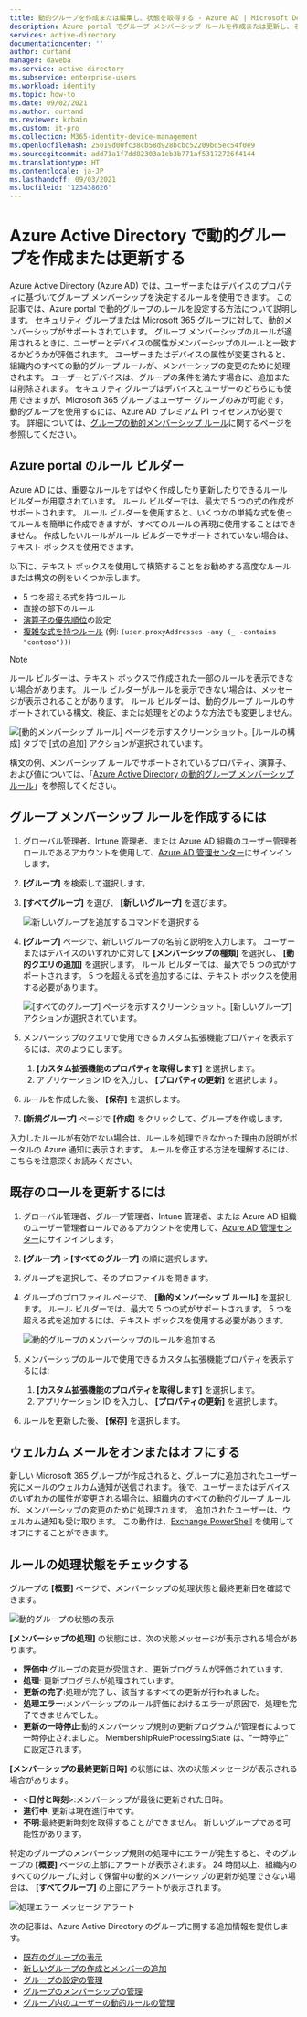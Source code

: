 ```yaml
---
title: 動的グループを作成または編集し、状態を取得する - Azure AD | Microsoft Docs
description: Azure portal でグループ メンバーシップ ルールを作成または更新し、その処理状態を確認する方法について説明します。
services: active-directory
documentationcenter: ''
author: curtand
manager: daveba
ms.service: active-directory
ms.subservice: enterprise-users
ms.workload: identity
ms.topic: how-to
ms.date: 09/02/2021
ms.author: curtand
ms.reviewer: krbain
ms.custom: it-pro
ms.collection: M365-identity-device-management
ms.openlocfilehash: 25019d00fc38cb58d928bcbc52209bd5ec54f0e9
ms.sourcegitcommit: add71a1f7dd82303a1eb3b771af53172726f4144
ms.translationtype: HT
ms.contentlocale: ja-JP
ms.lasthandoff: 09/03/2021
ms.locfileid: "123438626"
---
```

# <a name="create-or-update-a-dynamic-group-in-azure-active-directory"></a>Azure Active Directory で動的グループを作成または更新する

Azure Active Directory (Azure AD) では、ユーザーまたはデバイスのプロパティに基づいてグループ メンバーシップを決定するルールを使用できます。 この記事では、Azure portal で動的グループのルールを設定する方法について説明します。
セキュリティ グループまたは Microsoft 365 グループに対して、動的メンバーシップがサポートされています。 グループ メンバーシップのルールが適用されるときに、ユーザーとデバイスの属性がメンバーシップのルールと一致するかどうかが評価されます。 ユーザーまたはデバイスの属性が変更されると、組織内のすべての動的グループ ルールが、メンバーシップの変更のために処理されます。 ユーザーとデバイスは、グループの条件を満たす場合に、追加または削除されます。 セキュリティ グループはデバイスとユーザーのどちらにも使用できますが、Microsoft 365 グループはユーザー グループのみが可能です。 動的グループを使用するには、Azure AD プレミアム P1 ライセンスが必要です。 詳細については、[グループの動的メンバーシップ ルール](./groups-dynamic-membership.md)に関するページを参照してください。 

## <a name="rule-builder-in-the-azure-portal"></a>Azure portal のルール ビルダー

Azure AD には、重要なルールをすばやく作成したり更新したりできるルール ビルダーが用意されています。 ルール ビルダーでは、最大で 5 つの式の作成がサポートされます。 ルール ビルダーを使用すると、いくつかの単純な式を使ってルールを簡単に作成できますが、すべてのルールの再現に使用することはできません。 作成したいルールがルール ビルダーでサポートされていない場合は、テキスト ボックスを使用できます。

以下に、テキスト ボックスを使用して構築することをお勧めする高度なルールまたは構文の例をいくつか示します。

- 5 つを超える式を持つルール
- 直接の部下のルール
- [演算子の優先順位](groups-dynamic-membership.md#operator-precedence)の設定
- [複雑な式を持つルール](groups-dynamic-membership.md#rules-with-complex-expressions) (例: `(user.proxyAddresses -any (_ -contains "contoso"))`)

> [!NOTE]
> ルール ビルダーは、テキスト ボックスで作成された一部のルールを表示できない場合があります。 ルール ビルダーがルールを表示できない場合は、メッセージが表示されることがあります。 ルール ビルダーは、動的グループ ルールのサポートされている構文、検証、または処理をどのような方法でも変更しません。

![[動的メンバーシップ ルール] ページを示すスクリーンショット。[ルールの構成] タブで [式の追加] アクションが選択されています。](./media/groups-create-rule/update-dynamic-group-rule.png)

構文の例、メンバーシップ ルールでサポートされているプロパティ、演算子、および値については、「[Azure Active Directory の動的グループ メンバーシップ ルール](groups-dynamic-membership.md)」を参照してください。

## <a name="to-create-a-group-membership-rule"></a>グループ メンバーシップ ルールを作成するには

1. グローバル管理者、Intune 管理者、または Azure AD 組織のユーザー管理者ロールであるアカウントを使用して、[Azure AD 管理センター](https://aad.portal.azure.com)にサインインします。
1. **[グループ]** を検索して選択します。
1. **[すべてグループ]** を選び、 **[新しいグループ]** を選びます。

   ![新しいグループを追加するコマンドを選択する](./media/groups-create-rule/create-new-group-azure-active-directory.png)

1. **[グループ]** ページで、新しいグループの名前と説明を入力します。 ユーザーまたはデバイスのいずれかに対して **[メンバーシップの種類]** を選択し、 **[動的クエリの追加]** を選択します。 ルール ビルダーでは、最大で 5 つの式がサポートされます。 5 つを超える式を追加するには、テキスト ボックスを使用する必要があります。

   ![[すべてのグループ] ページを示すスクリーンショット。[新しいグループ] アクションが選択されています。](./media/groups-create-rule/add-dynamic-group-rule.png)

1. メンバーシップのクエリで使用できるカスタム拡張機能プロパティを表示するには、次のようにします。
   1. **[カスタム拡張機能のプロパティを取得します]** を選択します。
   1. アプリケーション ID を入力し、 **[プロパティの更新]** を選択します。
1. ルールを作成した後、 **[保存]** を選択します。
1. **[新規グループ]** ページで **[作成]** をクリックして、グループを作成します。

入力したルールが有効でない場合は、ルールを処理できなかった理由の説明がポータルの Azure 通知に表示されます。 ルールを修正する方法を理解するには、こちらを注意深くお読みください。

## <a name="to-update-an-existing-rule"></a>既存のロールを更新するには

1. グローバル管理者、グループ管理者、Intune 管理者、または Azure AD 組織のユーザー管理者ロールであるアカウントを使用して、[Azure AD 管理センター](https://aad.portal.azure.com)にサインインします。
1. **[グループ]**  >  **[すべてのグループ]** の順に選択します。
1. グループを選択して、そのプロファイルを開きます。
1. グループのプロファイル ページで、 **[動的メンバーシップ ルール]** を選択します。 ルール ビルダーでは、最大で 5 つの式がサポートされます。 5 つを超える式を追加するには、テキスト ボックスを使用する必要があります。

   ![動的グループのメンバーシップのルールを追加する](./media/groups-create-rule/update-dynamic-group-rule.png)

1. メンバーシップのルールで使用できるカスタム拡張機能プロパティを表示するには:
   1. **[カスタム拡張機能のプロパティを取得します]** を選択します。
   1. アプリケーション ID を入力し、 **[プロパティの更新]** を選択します。
1. ルールを更新した後、 **[保存]** を選択します。

## <a name="turn-on-or-off-welcome-email"></a>ウェルカム メールをオンまたはオフにする

新しい Microsoft 365 グループが作成されると、グループに追加されたユーザー宛にメールのウェルカム通知が送信されます。 後で、ユーザーまたはデバイスのいずれかの属性が変更される場合は、組織内のすべての動的グループ ルールが、メンバーシップの変更のために処理されます。 追加されたユーザーは、ウェルカム通知も受け取ります。 この動作は、[Exchange PowerShell](/powershell/module/exchange/users-and-groups/Set-UnifiedGroup) を使用してオフにすることができます。

## <a name="check-processing-status-for-a-rule"></a>ルールの処理状態をチェックする

グループの **[概要]** ページで、メンバーシップの処理状態と最終更新日を確認できます。
  
  ![動的グループの状態の表示](./media/groups-create-rule/group-status.png)

**[メンバーシップの処理]** の状態には、次の状態メッセージが表示される場合があります。

- **評価中**:グループの変更が受信され、更新プログラムが評価されています。
- **処理**: 更新プログラムが処理されています。
- **更新の完了**:処理が完了し、該当するすべての更新が行われました。
- **処理エラー**:メンバーシップのルール評価におけるエラーが原因で、処理を完了できませんでした。
- **更新の一時停止**:動的メンバーシップ規則の更新プログラムが管理者によって一時停止されました。 MembershipRuleProcessingState は、"一時停止" に設定されます。

**[メンバーシップの最終更新日時]** の状態には、次の状態メッセージが表示される場合があります。

- &lt;**日付と時刻**&gt;:メンバーシップが最後に更新された日時。
- **進行中**: 更新は現在進行中です。
- **不明**:最終更新時刻を取得することができません。 新しいグループである可能性があります。

特定のグループのメンバーシップ規則の処理中にエラーが発生すると、そのグループの **[概要]** ページの上部にアラートが表示されます。 24 時間以上、組織内のすべてのグループに対して保留中の動的メンバーシップの更新が処理できない場合は、 **[すべてグループ]** の上部にアラートが表示されます。

![処理エラー メッセージ アラート](./media/groups-create-rule/processing-error.png)

次の記事は、Azure Active Directory のグループに関する追加情報を提供します。

- [既存のグループの表示](../fundamentals/active-directory-groups-view-azure-portal.md)
- [新しいグループの作成とメンバーの追加](../fundamentals/active-directory-groups-create-azure-portal.md)
- [グループの設定の管理](../fundamentals/active-directory-groups-settings-azure-portal.md)
- [グループのメンバーシップの管理](../fundamentals/active-directory-groups-membership-azure-portal.md)
- [グループ内のユーザーの動的ルールの管理](groups-dynamic-membership.md)